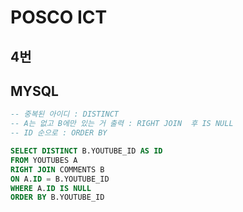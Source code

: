 # POSCO ICT
## 4번


## MYSQL
``` SQL
-- 중복된 아이디 : DISTINCT
-- A는 없고 B에만 있는 거 출력 : RIGHT JOIN  후 IS NULL
-- ID 순으로 : ORDER BY

SELECT DISTINCT B.YOUTUBE_ID AS ID
FROM YOUTUBES A
RIGHT JOIN COMMENTS B
ON A.ID = B.YOUTUBE_ID
WHERE A.ID IS NULL
ORDER BY B.YOUTUBE_ID

```
